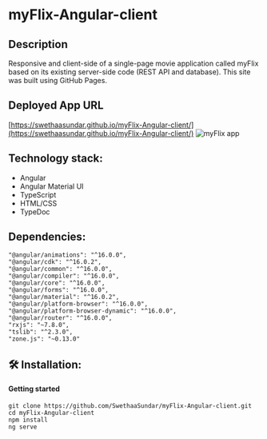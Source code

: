 # myFlix-Angular-client

## Description

Responsive and client-side of a single-page movie application called myFlix based on its existing server-side code (REST API and database). This site was built using GitHub Pages.

## Deployed App URL

[https://swethaasundar.github.io/myFlix-Angular-client/](https://swethaasundar.github.io/myFlix-Angular-client/)
![myFlix app](https://github.com/SwethaaSundar/myFlix-Angular-client/myFlix.png)

<!-- <img src="" alt="Alt text" title="Optional title"> -->

## Technology stack:

- Angular
- Angular Material UI
- TypeScript
- HTML/CSS
- TypeDoc

## Dependencies:

```
"@angular/animations": "^16.0.0",
"@angular/cdk": "^16.0.2",
"@angular/common": "^16.0.0",
"@angular/compiler": "^16.0.0",
"@angular/core": "^16.0.0",
"@angular/forms": "^16.0.0",
"@angular/material": "^16.0.2",
"@angular/platform-browser": "^16.0.0",
"@angular/platform-browser-dynamic": "^16.0.0",
"@angular/router": "^16.0.0",
"rxjs": "~7.8.0",
"tslib": "^2.3.0",
"zone.js": "~0.13.0"
```

## 🛠 Installation:

#### Getting started

```
git clone https://github.com/SwethaaSundar/myFlix-Angular-client.git
cd myFlix-Angular-client
npm install
ng serve
```
